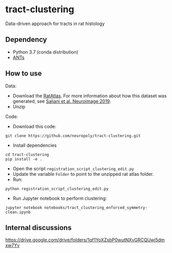 # tract-clustering
Data-driven approach for tracts in rat histology

## Dependency

- Python 3.7 (conda distribution)
- [ANTs](http://stnava.github.io/ANTs/)

## How to use

Data: 
- Download the [RatAtlas](https://osf.io/g7kx8/). For more information about how this dataset was generated, see [Saliani et al. Neuroimage 2019](https://www.ncbi.nlm.nih.gov/pubmed/31491525). 
- Unzip

Code:
- Download this code:
~~~
git clone https://github.com/neuropoly/tract-clustering.git
~~~

- Install dependencies
~~~
cd tract-clustering
pip install -e .
~~~

- Open the script `registration_script_clustering_edit.py`
- Update the variable `Folder` to point to the unzipped rat atlas folder.
- Run:
~~~
python registration_script_clustering_edit.py
~~~

- Run Jupyter notebook to perform clustering:
~~~
jupyter notebook notebooks/tract_clustering_enforced_symmetry-clean.ipynb 
~~~ 

## Internal discussions

https://drive.google.com/drive/folders/1qf1YoXZsbP0wutNXvGRCQUwj5dmxw7Yv
